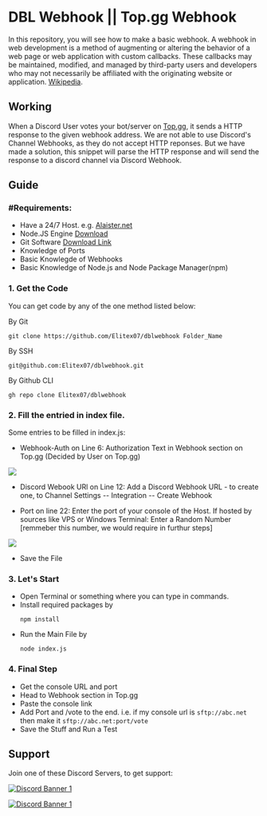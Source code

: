 # DBL Webhook || Top.gg Webhook
In this repository, you will see how to make a basic webhook. A webhook in web development is a method of augmenting or altering the behavior of a web page or web application with custom callbacks. These callbacks may be maintained, modified, and managed by third-party users and developers who may not necessarily be affiliated with the originating website or application. [Wikipedia](https://en.wikipedia.org/wiki/Webhook).

## Working
When a Discord User votes your bot/server on [Top.gg](https://top.gg), it sends a HTTP response to the given webhook address. We are not able to use Discord's Channel Webhooks, as they do not accept HTTP reponses. But we have made a solution, this snippet will parse the HTTP response and will send the response to a discord channel via Discord Webhook.

## Guide
### #Requirements:
- Have a 24/7 Host. e.g. [Alaister.net](https://alaister.net/)
- Node.JS Engine [Download](https://nodejs.org/dist/v16.15.1/node-v16.15.1-x64.msi)
- Git Software [Download Link](https://git-scm.com/downloads)
- Knowledge of Ports
- Basic Knowlegde of Webhooks
- Basic Knowledge of Node.js and Node Package Manager(npm)

### 1. Get the Code
You can get code by any of the one method listed below:

By Git
```
git clone https://github.com/Elitex07/dblwebhook Folder_Name
```
By SSH
```
git@github.com:Elitex07/dblwebhook.git
```
By Github CLI
```
gh repo clone Elitex07/dblwebhook
```

### 2. Fill the entried in index file.
Some entries to be filled in index.js:
- Webhook-Auth on Line 6: Authorization Text in Webhook section on Top.gg (Decided by User on Top.gg)
<img src="https://i.imgur.com/flD6Duq.png">

- Discord Webook URl on Line 12: Add a Discord Webhook URL - to create one, to Channel Settings -- Integration -- Create Webhook

- Port on line 22: Enter the port of your console of the Host. If hosted by sources like VPS or Windows Terminal: Enter a Random Number [remmeber this number, we would require in furthur steps]

<img src="https://i.imgur.com/gy8NgW6.png">

- Save the File

### 3. Let's Start
- Open Terminal or something where you can type in commands.
- Install required packages by
  ```
  npm install
  ```
- Run the Main File by
  ```
  node index.js
  ```
### 4. Final Step
- Get the console URL and port
- Head to Webhook section in Top.gg
- Paste the console link
- Add Port and /vote to the end. i.e. if my console url is `sftp://abc.net` then make it `sftp://abc.net:port/vote`
- Save the Stuff and Run a Test

## Support
Join one of these Discord Servers, to get support:

[<img src="https://discordapp.com/api/guilds/890225986375929866/widget.png?style=banner2" alt="Discord Banner 1"/>](https://discord.gg/2SEEZ86pyj)

[<img src="https://discordapp.com/api/guilds/789443193989103648/widget.png?style=banner2" alt="Discord Banner 1"/>](https://discord.gg/TvjrWtEuyP)
